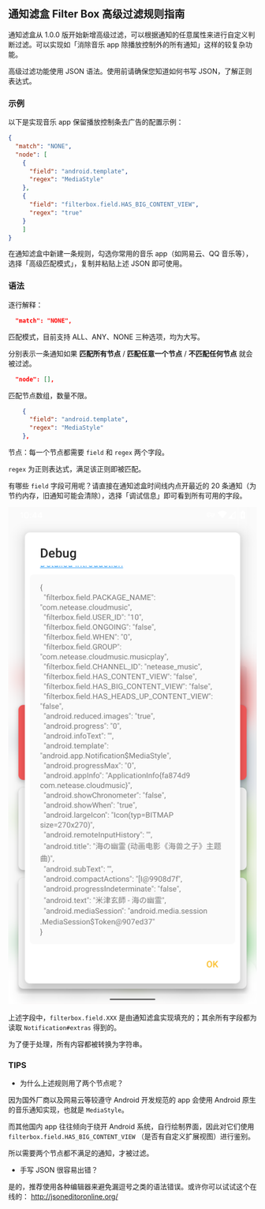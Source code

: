 ## 通知滤盒 Filter Box 高级过滤规则指南

通知滤盒从 1.0.0 版开始新增高级过滤，可以根据通知的任意属性来进行自定义判断过滤。可以实现如「消除音乐 app 除播放控制外的所有通知」这样的较复杂功能。

高级过滤功能使用 JSON 语法。使用前请确保您知道如何书写 JSON，了解正则表达式。

### 示例

以下是实现音乐 app 保留播放控制条去广告的配置示例：

```JSON
{
  "match": "NONE",
  "node": [
    {
      "field": "android.template",
      "regex": "MediaStyle"
    },
    {
      "field": "filterbox.field.HAS_BIG_CONTENT_VIEW",
      "regex": "true"
    }
    ]
}
```

在通知滤盒中新建一条规则，勾选你常用的音乐 app（如网易云、QQ 音乐等），选择「高级匹配模式」，复制并粘贴上述 JSON 即可使用。

### 语法

逐行解释：
```JSON
  "match": "NONE",
```
匹配模式，目前支持 ALL、ANY、NONE 三种选项，均为大写。

分别表示一条通知如果 **匹配所有节点** / **匹配任意一个节点** / **不匹配任何节点** 就会被过滤。

```JSON
  "node": [],
```
匹配节点数组，数量不限。

```JSON
    {
      "field": "android.template",
      "regex": "MediaStyle"
    },
```
节点：每一个节点都需要 `field` 和 `regex` 两个字段。

`regex` 为正则表达式，满足该正则即被匹配。

有哪些 `field` 字段可用呢？请直接在通知滤盒时间线内点开最近的 20 条通知（为节约内存，旧通知可能会清除），选择「调试信息」即可看到所有可用的字段。

![调试信息界面](/img/screenshot_debug_zh.png)

上述字段中，`filterbox.field.XXX` 是由通知滤盒实现填充的；其余所有字段都为读取 `Notification#extras` 得到的。

为了便于处理，所有内容都被转换为字符串。

### TIPS

 - 为什么上述规则用了两个节点呢？
 
 因为国外厂商以及网易云等较遵守 Android 开发规范的 app 会使用 Android 原生的音乐通知实现，也就是 `MediaStyle`。

而其他国内 app 往往倾向于绕开 Android 系统，自行绘制界面，因此对它们使用 `filterbox.field.HAS_BIG_CONTENT_VIEW` （是否有自定义扩展视图）进行鉴别。

所以需要两个节点都不满足的通知，才被过滤。

- 手写 JSON 很容易出错？

是的，推荐使用各种编辑器来避免漏逗号之类的语法错误。或许你可以试试这个在线的： <http://jsoneditoronline.org/>
